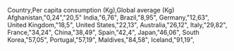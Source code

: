 Country,Per capita consumption (Kg),Global average (Kg)
Afghanistan,"0,24","20,5"
India,"6,76",
Brazil,"8,95",
Germany,"12,63",
United Kingdom,"18,5",
United States,"22,13",
Australia,"26,12",
Italy,"29,82",
France,"34,24",
China,"38,49",
Spain,"42,4",
Japan,"46,06",
South Korea,"57,05",
Portugal,"57,19",
Maldives,"84,58",
Iceland,"91,19",
